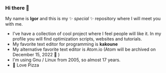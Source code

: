 ### Hi there 👋

My name is **Igor** and this is my ✨ _special_ ✨ repository where I will meet you with me.

- I've have a collection of cool project where I feel people will like it. In my profile you will find optimization scripts, websites and tutorials.
- My favorite text editor for programming is **kakoune**
- My alternative favorite text editor is Atom.io (Atom will be archived on December 15, 2022 🥲 )
- I'm using Gnu / Linux from 2005, so almost 17 years.
- 🍕 Love Pizza
